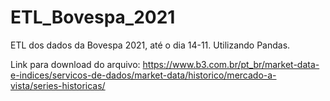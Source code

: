 # ETL_Bovespa_2021
ETL dos dados da Bovespa 2021, até o dia 14-11.  Utilizando Pandas.

Link para download do arquivo: https://www.b3.com.br/pt_br/market-data-e-indices/servicos-de-dados/market-data/historico/mercado-a-vista/series-historicas/
